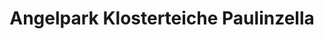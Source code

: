 ---
title: "Angelpark Klosterteiche Paulinzella"
url: /koenigsee/angelpark-klosterteiche-paulinzella/
shop: Fisch
---